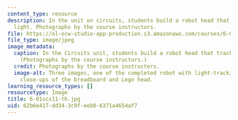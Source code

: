 ```yaml
---
content_type: resource
description: In the unit on circuits, students build a robot head that tracks the
  light. Photographs by the course instructors.
file: https://ol-ocw-studio-app-production.s3.amazonaws.com/courses/6-01sc-introduction-to-electrical-engineering-and-computer-science-i-spring-2011/62b6e417dd343c9feeb06371a4654af7_6-01scs11-th.jpg
file_type: image/jpeg
image_metadata:
  caption: In the Circuits unit, students build a robot head that tracks the light.
    (Photographs by the course instructors.)
  credit: Photographs by the course instructors.
  image-alt: Three images, one of the completed robot with light-tracking head, and
    close-ups of the breadboard and Lego head.
learning_resource_types: []
resourcetype: Image
title: 6-01scs11-th.jpg
uid: 62b6e417-dd34-3c9f-eeb0-6371a4654af7
---
```

